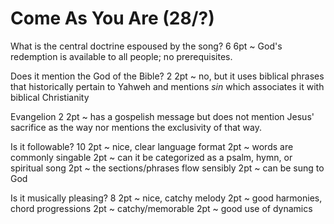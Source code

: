 # Come As You Are (28/?)

What is the central doctrine espoused by the song? 6
6pt ~ God's redemption is available to all people; no prerequisites.


Does it mention the God of the Bible? 2
2pt ~ no, but it uses biblical phrases that historically pertain to Yahweh and mentions _sin_ which associates it with biblical Christianity


Evangelion 2
2pt ~ has a gospelish message but does not mention Jesus' sacrifice as the way nor mentions the exclusivity of that way.


Is it followable? 10
2pt ~ nice, clear language format
2pt ~ words are commonly singable
2pt ~ can it be categorized as a psalm, hymn, or spiritual song
2pt ~ the sections/phrases flow sensibly
2pt ~ can be sung to God


Is it musically pleasing? 8
2pt ~ nice, catchy melody
2pt ~ good harmonies, chord progressions
2pt ~ catchy/memorable
2pt ~ good use of dynamics